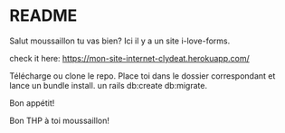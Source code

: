 # README

Salut moussaillon tu vas bien?
Ici il y a un site i-love-forms.

check it here:
https://mon-site-internet-clydeat.herokuapp.com/

Télécharge ou clone le repo.
Place toi dans le dossier correspondant et lance un bundle install.
un rails db:create db:migrate.

Bon appétit!

Bon THP à toi moussaillon!